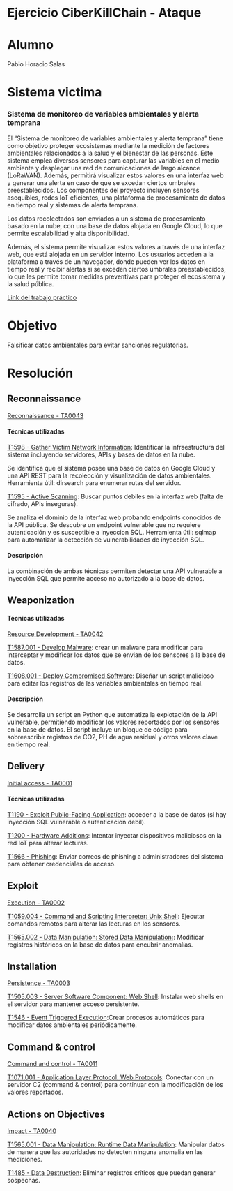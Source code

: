 # Ejercicio CiberKillChain - Ataque
# Alumno
Pablo Horacio Salas
# Sistema victima 
### Sistema de monitoreo de variables ambientales y alerta temprana
El “Sistema de monitoreo de variables ambientales y alerta temprana” tiene como objetivo proteger ecosistemas mediante la medición de factores ambientales
relacionados a la salud y el bienestar de las personas. Este sistema emplea diversos sensores para capturar las variables en el medio ambiente
y desplegar una red de comunicaciones de largo alcance (LoRaWAN). Además, permitirá
visualizar estos valores en una interfaz web y generar una alerta en caso de que se excedan
ciertos umbrales preestablecidos. Los componentes del proyecto incluyen sensores asequibles,
redes IoT eficientes, una plataforma de procesamiento de datos en tiempo real y sistemas de
alerta temprana.

Los datos recolectados son enviados a un sistema de procesamiento basado en la nube, con una base de datos alojada en Google Cloud, lo que permite escalabilidad y alta disponibilidad.

Además, el sistema permite visualizar estos valores a través de una interfaz web, que está alojada en un servidor interno. Los usuarios acceden a la plataforma a través de un navegador, donde pueden ver los datos en tiempo real y recibir alertas si se exceden ciertos umbrales preestablecidos, lo que les permite tomar medidas preventivas para proteger el ecosistema y la salud pública.

[Link del trabajo práctico](https://drive.google.com/file/d/18wzF2KUW19Co_6zkKrUzV4OzF9rQ69Qz/view?usp=sharing)

# Objetivo
Falsificar datos ambientales para evitar sanciones regulatorias.

# Resolución

## Reconnaissance
[Reconnaissance - TA0043](https://attack.mitre.org/tactics/TA0043/)

#### Técnicas utilizadas
[T1598 - Gather Victim Network Information](https://attack.mitre.org/techniques/T1598/):
Identificar la infraestructura del sistema incluyendo servidores, APIs y bases de datos en la nube.

Se identifica que el sistema posee una base de datos en Google Cloud y una API REST para la recolección y visualización de datos ambientales.
Herramienta útil: dirsearch para enumerar rutas del servidor.

[T1595 - Active Scanning](https://attack.mitre.org/techniques/T1595/): Buscar puntos debiles en la interfaz web (falta de cifrado, APIs inseguras).

Se analiza el dominio de la interfaz web probando endpoints conocidos de la API pública. Se descubre un endpoint vulnerable que no requiere autenticación y es susceptible a inyeccion SQL. 
Herramienta útil: sqlmap para automatizar la detección de vulnerabilidades de inyección SQL.

#### Descripción 
La combinación de ambas técnicas permiten detectar una API vulnerable a inyección SQL que permite acceso no autorizado a la base de datos.  


## Weaponization

#### Técnicas utilizadas
[Resource Development - TA0042](https://attack.mitre.org/tactics/TA0042/)

[T1587.001 - Develop Malware](https://attack.mitre.org/techniques/T1587/001/): crear un malware para modificar para interceptar y modificar los datos que se envian de los sensores a la base de datos.


[T1608.001 - Deploy Compromised Software](https://attack.mitre.org/techniques/T1608/001/): Diseñar un script malicioso para editar los registros de las variables ambientales en tiempo real.

#### Descripción 
Se desarrolla un script en Python que automatiza la explotación de la API vulnerable, permitiendo modificar los valores reportados por los sensores en la base de datos.
El script incluye un bloque de código para sobreescribir registros de CO2, PH de agua residual y otros valores clave en tiempo real.

## Delivery
[Initial access - TA0001](https://attack.mitre.org/tactics/TA0001/)

#### Técnicas utilizadas

[T1190 - Exploit Public-Facing Application](https://attack.mitre.org/techniques/T1190/): acceder a la base de datos (si hay inyección SQL vulnerable o autenticacion debil).

[T1200 - Hardware Additions](https://attack.mitre.org/techniques/T1200/): Intentar inyectar dispositivos maliciosos en la red IoT para alterar lecturas.

[T1566 - Phishing](https://attack.mitre.org/techniques/T1566/): Enviar correos de phishing a administradores del sistema para obtener credenciales de acceso.

## Exploit
[Execution - TA0002](https://attack.mitre.org/tactics/TA0002/)

[T1059.004 - Command and Scripting Interpreter: Unix Shell](https://attack.mitre.org/techniques/T1059/004/): Ejecutar comandos remotos para alterar las lecturas en los sensores.

[T1565.002 - Data Manipulation: Stored Data Manipulation:](https://attack.mitre.org/techniques/T1565/002/): Modificar registros históricos en la base de datos para encubrir anomalías.

    
## Installation 
[Persistence - TA0003](https://attack.mitre.org/tactics/TA0003/)

[T1505.003 - Server Software Component: Web Shell](https://attack.mitre.org/techniques/T1505/003/): Instalar web shells en el servidor para mantener acceso persistente.

[T1546 - Event Triggered Execution](https://attack.mitre.org/techniques/T1546/):Crear procesos automáticos para modificar datos ambientales periódicamente.

    
## Command & control
[Command and control - TA0011](https://attack.mitre.org/tactics/TA0011/)

[T1071.001 - Application Layer Protocol: Web Protocols](https://attack.mitre.org/techniques/T1071/): Conectar con un servidor C2 (command & control) para continuar con la modificación de los valores reportados.

## Actions on Objectives
[Impact - TA0040](https://attack.mitre.org/tactics/TA0040/)

[T1565.001 - Data Manipulation: Runtime Data Manipulation](https://attack.mitre.org/techniques/T1565/001/): Manipular datos de manera que las autoridades no detecten ninguna anomalia en las mediciones.

[T1485 - Data Destruction](https://attack.mitre.org/techniques/T1485/): Eliminar registros críticos que puedan generar sospechas.
    
